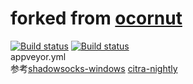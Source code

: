 # forked from [ocornut](https://github.com/ocornut/imgui.git)
[![Build status](https://ci.appveyor.com/api/projects/status/aehwaslkcalxr1jo?svg=true)](https://ci.appveyor.com/project/hunsou/imgui)
[![Build status](https://ci.appveyor.com/api/projects/status/aehwaslkcalxr1jo/branch/master?svg=true)](https://ci.appveyor.com/project/hunsou/imgui/branch/master)    
appveyor.yml    
参考[shadowsocks-windows](https://github.com/shadowsocks/shadowsocks-windows/blob/master/appveyor.yml)
[citra-nightly](https://github.com/citra-emu/citra-nightly/blob/master/appveyor.yml)
